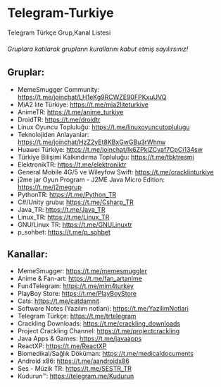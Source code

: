 # Telegram-Turkiye
Telegram Türkçe Grup,Kanal Listesi
###### Gruplara katılarak grupların kurallarını kabut etmiş sayılırsınız!

## Gruplar:
* MemeSmugger Community: https://t.me/joinchat/LH1eKg9RCWZE90FPKxuUVQ
* MiA2 lite Türkiye: https://t.me/mia2liteturkiye
* AnimeTR: https://t.me/anime_turkiye
* DroidTR: https://t.me/droidtr
* Linux Oyuncu Topluluğu: https://t.me/linuxoyuncutoplulugu
* Teknolojiden Anlayanlar: https://t.me/joinchat/HzZ2yEt8KBxGwGBu3rWhnw
* Huawei Türkiye: https://t.me/joinchat/Ik6ZPkjZCvaf7CpCi134sw
* Türkiye Bilişimi Kalkındırma Topluluğu: https://t.me/tbktresmi
* ElektronikTR: https://t.me/elektroniktr
* General Mobile 4G/5 ve Wileyfow Swift: https://t.me/cracklinturkiye
* j2me jar Oyun Program - J2ME Java Micro Edition: https://t.me/j2megrup
* PythonTR: https://t.me/Python_TR
* C#/Unity grubu: https://t.me/Csharp_TR
* Java_TR: https://t.me/Java_TR
* Linux_TR: https://t.me/Linux_TR
* GNU/Linux TR: https://t.me/GNULinuxtr
* p_sohbet: https://t.me/p_sohbet

## Kanallar:
* MemeSmugger: https://t.me/memesmuggler
* Anime & Fan-art: https://t.me/fan_artanime
* Fun4Telegram: https://t.me/mim4turkey
* PlayBoy Store: https://t.me/PlayBoyStore
* Cats: https://t.me/catdamnit
* Software Notes (Yazılım notları): https://t.me/YazilimNotlari
* Telegram Türkçe: https://t.me/trtelegram
* Crackling Downloads: https://t.me/crackling_downloads
* Project Crackling Channel: https://t.me/projectcrackling
* Java Apps & Games: https://t.me/javaapps
* ReactXP: https://t.me/ReactXP
* Biomedikal/Sağlık Döküman: https://t.me/medicaldocuments
* Android x86: https://t.me/aandroidx86
* Ses - Müzik TR: https://t.me/SESTR_TR
* Kudurun™: https://telegram.me/Kudurun
